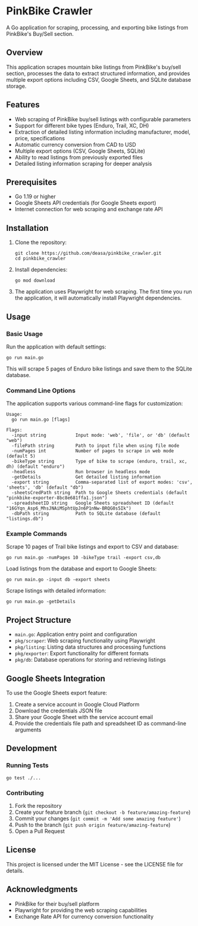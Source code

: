# PinkBike Crawler

A Go application for scraping, processing, and exporting bike listings from PinkBike's Buy/Sell section.

## Overview

This application scrapes mountain bike listings from PinkBike's buy/sell section, processes the data to extract structured information, and provides multiple export options including CSV, Google Sheets, and SQLite database storage.

## Features

- Web scraping of PinkBike buy/sell listings with configurable parameters
- Support for different bike types (Enduro, Trail, XC, DH)
- Extraction of detailed listing information including manufacturer, model, price, specifications
- Automatic currency conversion from CAD to USD
- Multiple export options (CSV, Google Sheets, SQLite)
- Ability to read listings from previously exported files
- Detailed listing information scraping for deeper analysis

## Prerequisites

- Go 1.19 or higher
- Google Sheets API credentials (for Google Sheets export)
- Internet connection for web scraping and exchange rate API

## Installation

1. Clone the repository:
   ```
   git clone https://github.com/deasa/pinkbike_crawler.git
   cd pinkbike_crawler
   ```

2. Install dependencies:
   ```
   go mod download
   ```

3. The application uses Playwright for web scraping. The first time you run the application, it will automatically install Playwright dependencies.

## Usage

### Basic Usage

Run the application with default settings:

```
go run main.go
```

This will scrape 5 pages of Enduro bike listings and save them to the SQLite database.

### Command Line Options

The application supports various command-line flags for customization:

```
Usage:
  go run main.go [flags]

Flags:
  -input string           Input mode: 'web', 'file', or 'db' (default "web")
  -filePath string        Path to input file when using file mode
  -numPages int           Number of pages to scrape in web mode (default 5)
  -bikeType string        Type of bike to scrape (enduro, trail, xc, dh) (default "enduro")
  -headless               Run browser in headless mode
  -getDetails             Get detailed listing information
  -export string          Comma-separated list of export modes: 'csv', 'sheets', 'db' (default "db")
  -sheetsCredPath string  Path to Google Sheets credentials (default "pinkbike-exporter-8bc8e681ffa1.json")
  -spreadsheetID string   Google Sheets spreadsheet ID (default "16GYqn_Asp6_MhsJNAiMSphtUpJn6P1nNw-BRQG0s5Ik")
  -dbPath string          Path to SQLite database (default "listings.db")
```

### Example Commands

Scrape 10 pages of Trail bike listings and export to CSV and database:
```
go run main.go -numPages 10 -bikeType trail -export csv,db
```

Load listings from the database and export to Google Sheets:
```
go run main.go -input db -export sheets
```

Scrape listings with detailed information:
```
go run main.go -getDetails
```

## Project Structure

- `main.go`: Application entry point and configuration
- `pkg/scraper`: Web scraping functionality using Playwright
- `pkg/listing`: Listing data structures and processing functions
- `pkg/exporter`: Export functionality for different formats
- `pkg/db`: Database operations for storing and retrieving listings

## Google Sheets Integration

To use the Google Sheets export feature:

1. Create a service account in Google Cloud Platform
2. Download the credentials JSON file
3. Share your Google Sheet with the service account email
4. Provide the credentials file path and spreadsheet ID as command-line arguments

## Development

### Running Tests

```
go test ./...
```

### Contributing

1. Fork the repository
2. Create your feature branch (`git checkout -b feature/amazing-feature`)
3. Commit your changes (`git commit -m 'Add some amazing feature'`)
4. Push to the branch (`git push origin feature/amazing-feature`)
5. Open a Pull Request

## License

This project is licensed under the MIT License - see the LICENSE file for details.

## Acknowledgments

- PinkBike for their buy/sell platform
- Playwright for providing the web scraping capabilities
- Exchange Rate API for currency conversion functionality 
